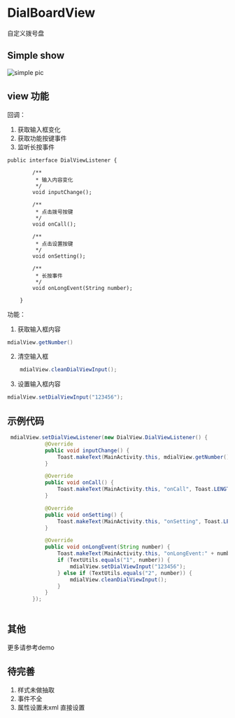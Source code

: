 # DialBoardView
自定义拨号盘 

## Simple show
![simple pic](https://github.com/cuizehui/DialBoardView/blob/master/DialBoardView.png)

## view 功能

回调：

1. 获取输入框变化
2. 获取功能按键事件
3. 监听长按事件

```
public interface DialViewListener {

        /**
         * 输入内容变化
         */
        void inputChange();

        /**
         * 点击拨号按键
         */
        void onCall();

        /**
         * 点击设置按键
         */
        void onSetting();

        /**
         * 长按事件
         */
        void onLongEvent(String number);

    }
```


功能：

1. 获取输入框内容

```java
mdialView.getNumber()
```

2. 清空输入框
      
```java
    mdialView.cleanDialViewInput(); 
```

3. 设置输入框内容

```java
mdialView.setDialViewInput("123456");
```

## 示例代码

```java
 mdialView.setDialViewListener(new DialView.DialViewListener() {
            @Override
            public void inputChange() {
                Toast.makeText(MainActivity.this, mdialView.getNumber(), Toast.LENGTH_SHORT).show();
            }

            @Override
            public void onCall() {
                Toast.makeText(MainActivity.this, "onCall", Toast.LENGTH_SHORT).show();
            }

            @Override
            public void onSetting() {
                Toast.makeText(MainActivity.this, "onSetting", Toast.LENGTH_SHORT).show();
            }

            @Override
            public void onLongEvent(String number) {
                Toast.makeText(MainActivity.this, "onLongEvent:" + number, Toast.LENGTH_SHORT).show();
                if (TextUtils.equals("1", number)) {
                    mdialView.setDialViewInput("123456");
                } else if (TextUtils.equals("2", number)) {
                    mdialView.cleanDialViewInput();
                }
            }
        });
        
```

## 其他

更多请参考demo

## 待完善

1. 样式未做抽取
2. 事件不全
3. 属性设置未xml 直接设置





